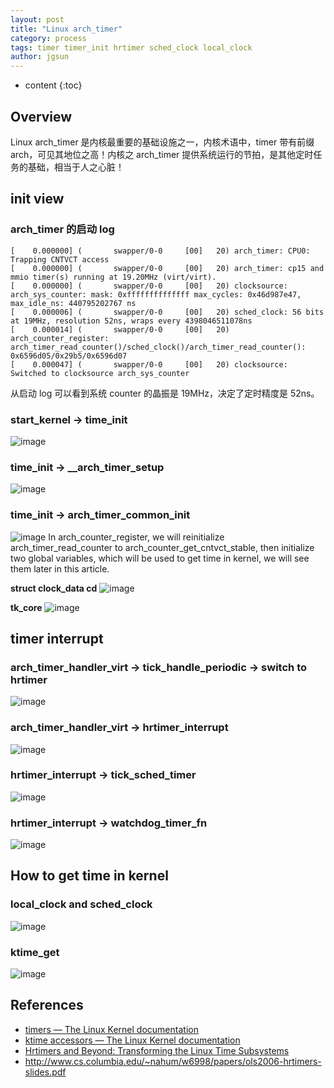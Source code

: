 ```yaml
---
layout: post
title: "Linux arch_timer"
category: process
tags: timer timer_init hrtimer sched_clock local_clock
author: jgsun
---
```


* content
{:toc}

## Overview
Linux arch_timer 是内核最重要的基础设施之一，内核术语中，timer 带有前缀arch，可见其地位之高！内核之 arch_timer 提供系统运行的节拍，是其他定时任务的基础，相当于人之心脏！








## init view
### arch_timer 的启动 log
```
[    0.000000] (       swapper/0-0     [00]   20) arch_timer: CPU0: Trapping CNTVCT access
[    0.000000] (       swapper/0-0     [00]   20) arch_timer: cp15 and mmio timer(s) running at 19.20MHz (virt/virt).
[    0.000000] (       swapper/0-0     [00]   20) clocksource: arch_sys_counter: mask: 0xffffffffffffff max_cycles: 0x46d987e47, max_idle_ns: 440795202767 ns
[    0.000006] (       swapper/0-0     [00]   20) sched_clock: 56 bits at 19MHz, resolution 52ns, wraps every 4398046511078ns
[    0.000014] (       swapper/0-0     [00]   20) arch_counter_register: arch_timer_read_counter()/sched_clock()/arch_timer_read_counter(): 0x6596d05/0x29b5/0x6596d07
[    0.000047] (       swapper/0-0     [00]   20) clocksource: Switched to clocksource arch_sys_counter
```
从启动 log 可以看到系统 counter 的晶振是 19MHz，决定了定时精度是 52ns。

### start_kernel → time_init
![image](/images/posts/process/timer/time_init.png)

### time_init → __arch_timer_setup
![image](/images/posts/process/timer/arch_timer_setup.png)

### time_init → arch_timer_common_init
![image](/images/posts/process/timer/arch_timer_common_init.png)
In arch_counter_register, we will reinitialize arch_timer_read_counter to arch_counter_get_cntvct_stable, then initialize two global variables, which will be used to get time in kernel, we will see them later in this article.

**struct clock_data cd**
![image](/images/posts/process/timer/timer_cd.png)

**tk_core**
![image](/images/posts/process/timer/timer_tk_core.png)


## timer interrupt

### arch_timer_handler_virt → tick_handle_periodic → switch to hrtimer
![image](/images/posts/process/timer/switch_to_hrtimer.png)

### arch_timer_handler_virt → hrtimer_interrupt 
![image](/images/posts/process/timer/hrtimer_interrupt.png)

### hrtimer_interrupt → tick_sched_timer
![image](/images/posts/process/timer/tick_sched_timer.png)

### hrtimer_interrupt → watchdog_timer_fn
![image](/images/posts/process/timer/watchdog_timer_fn.png)

## How to get time in kernel
### local_clock and sched_clock
![image](/images/posts/process/timer/sched_clock.png)

### ktime_get
![image](/images/posts/process/timer/ktime_get.png)

## References
* [timers — The Linux Kernel documentation](https://docs.kernel.org/timers/index.html)
* [ktime accessors — The Linux Kernel documentation](https://docs.kernel.org/core-api/timekeeping.html)
* [Hrtimers and Beyond: Transforming the Linux Time Subsystems](https://www.kernel.org/doc/ols/2006/ols2006v1-pages-333-346.pdf)
* <http://www.cs.columbia.edu/~nahum/w6998/papers/ols2006-hrtimers-slides.pdf>
